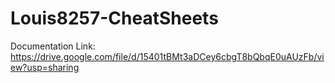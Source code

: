 # Louis8257-CheatSheets

Documentation Link:
https://drive.google.com/file/d/15401tBMt3aDCey6cbgT8bQbqE0uAUzFb/view?usp=sharing
